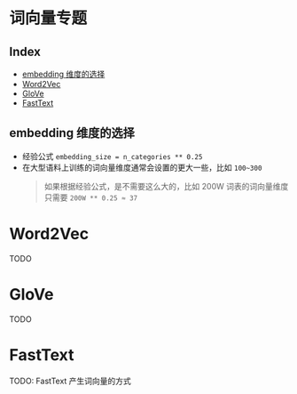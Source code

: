 词向量专题
===

Index
---
<!-- TOC -->

  - [embedding 维度的选择](#embedding-维度的选择)
- [Word2Vec](#word2vec)
- [GloVe](#glove)
- [FastText](#fasttext)

<!-- /TOC -->

## embedding 维度的选择
- 经验公式 `embedding_size = n_categories ** 0.25`
- 在大型语料上训练的词向量维度通常会设置的更大一些，比如 `100~300`
  > 如果根据经验公式，是不需要这么大的，比如 200W 词表的词向量维度只需要 `200W ** 0.25 ≈ 37`

# Word2Vec
TODO

# GloVe
TODO

# FastText
TODO: FastText 产生词向量的方式

